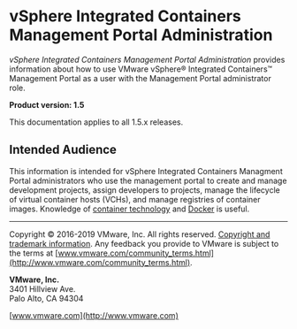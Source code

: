 # vSphere Integrated Containers Management Portal Administration

*vSphere Integrated Containers Management Portal Administration* provides information about how to use VMware vSphere&reg; Integrated Containers&trade; Management Portal as a user with the Management Portal administrator role.

**Product version: 1.5**

This documentation applies to all 1.5.x releases.

## Intended Audience

This information is intended for vSphere Integrated Containers  Managment Portal administrators who use the management portal to create and manage development projects, assign developers to projects, manage the lifecycle of virtual container hosts (VCHs), and manage registries of container images. Knowledge of [container technology](https://en.wikipedia.org/wiki/Operating-system-level_virtualization) and [Docker](https://docs.docker.com/) is useful.

----------

Copyright &copy; 2016-2019 VMware, Inc. All rights reserved. [Copyright and trademark information](http://pubs.vmware.com/copyright-trademark.html). Any feedback you provide to VMware is subject to the terms at [www.vmware.com/community_terms.html](http://www.vmware.com/community_terms.html).

**VMware, Inc.**<br>
3401 Hillview Ave.<br>
Palo Alto, CA 94304

[www.vmware.com](http://www.vmware.com)